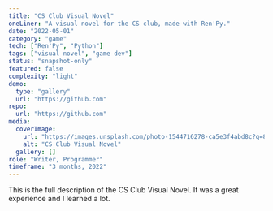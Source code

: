 ```yaml
---
title: "CS Club Visual Novel"
oneLiner: "A visual novel for the CS club, made with Ren'Py."
date: "2022-05-01"
category: "game"
tech: ["Ren'Py", "Python"]
tags: ["visual novel", "game dev"]
status: "snapshot-only"
featured: false
complexity: "light"
demo:
  type: "gallery"
  url: "https://github.com"
repo:
  url: "https://github.com"
media:
  coverImage:
    url: "https://images.unsplash.com/photo-1544716278-ca5e3f4abd8c?q=80&w=1974&auto=format&fit=crop&ixlib=rb-4.0.3&ixid=M3wxMjA3fDB8MHxwaG90by1wYWdlfHx8fGVufDB8fHx8fA%3D%3D"
    alt: "CS Club Visual Novel"
  gallery: []
role: "Writer, Programmer"
timeframe: "3 months, 2022"
---
```


This is the full description of the CS Club Visual Novel. It was a great experience and I learned a lot.
